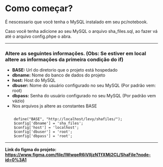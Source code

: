 <h1>Como começar?</h1>

<p>É nescessario que você tenha o MySQL instalado em seu pc/notebook.</p>

<p>Caso você tenha adicione ao seu MySQL o arquivo sha_files.sql, ao fazer vá até o arquivo config.phpe o abra.</p>

<hr/>

<h3>Altere as seguintes informações. (Obs: Se estiver em local altere as informações da primeira condição do if)</h3>

<ul>
    <li><strong>BASE:</strong> Url do diretorio que o projeto está hospedado</li>
    <li><strong>dbname:</strong> Nome do banco de dados do projeto</li>
    <li><strong>host:</strong> Host do MySQL</li>
    <li><strong>dbuser:</strong> Nome do usuário configurado no seu MySQL (Por padrão vem: root)</li>
    <li><strong>dbpass:</strong> Senha do usuário configurado no seu MySQL (Por padrão vem vázio)</li>
    <li>Nos arquivos js altere as constantes BASE</li>
</ul>

<code>
    define("BASE", "http://localhost/levy/shafiles/");
	$config['dbname'] = 'sha_files';
	$config['host'] = 'localhost';
	$config['dbuser'] = 'root';
	$config['dbpass'] = 'root';
</code>

<hr/>

<strong>Link do figma do projeto: <a href="https://www.figma.com/file/IWwqeR6iVlIjzNTfXMj2CL/ShaFile?node-id=0%3A1" target="_blank">https://www.figma.com/file/IWwqeR6iVlIjzNTfXMj2CL/ShaFile?node-id=0%3A1</a></strong>